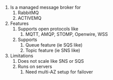 

1. Is a managed message broker for
   1. RabbitMQ
   2. ACTIVEMQ
2. Features
   1. Supports open protocols like
      1. MQTT, AMQP, STOMP, Openwire, WSS
   2. Supports
      1. Queue feature (ie SQS like)
      2. Topic feature (ie SNS like)
3. Limitations
   1. Does not scale like SNS or SQS
   2. Runs on servers
      1. Need multi-AZ setup for failover




  